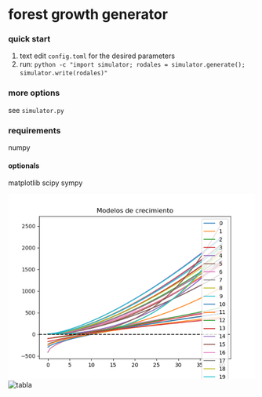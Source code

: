 # forest growth generator

### quick start
1. text edit `config.toml` for the desired parameters
2. run: `python -c "import simulator; rodales = simulator.generate(); simulator.write(rodales)"`

### more options
see `simulator.py`

### requirements
numpy

#### optionals
matplotlib
scipy
sympy

![models](models.png)
![tabla](tabla.png)
